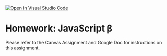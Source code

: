 [![Open in Visual Studio Code](https://classroom.github.com/assets/open-in-vscode-f059dc9a6f8d3a56e377f745f24479a46679e63a5d9fe6f495e02850cd0d8118.svg)](https://classroom.github.com/online_ide?assignment_repo_id=6942682&assignment_repo_type=AssignmentRepo)
# Homework: JavaScript **β**

Please refer to the Canvas Assignment and Google Doc for instructions on this assignment.